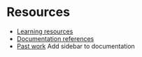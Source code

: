 # Resources

- [Learning resources](learning-resources.md)
- [Documentation references](doc-references__.md)
- [Past work](past-work.md)
Add sidebar to documentation
